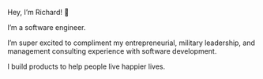 Hey, I’m Richard! 👋 

I’m a software engineer. 

I’m super excited to compliment my entrepreneurial, military leadership, and management consulting experience with software development. 

I build products to help people live happier lives.

<!---
richardyoungdev/richardyoungdev is a ✨ special ✨ repository because its `README.md` (this file) appears on your GitHub profile.
You can click the Preview link to take a look at your changes.
--->
